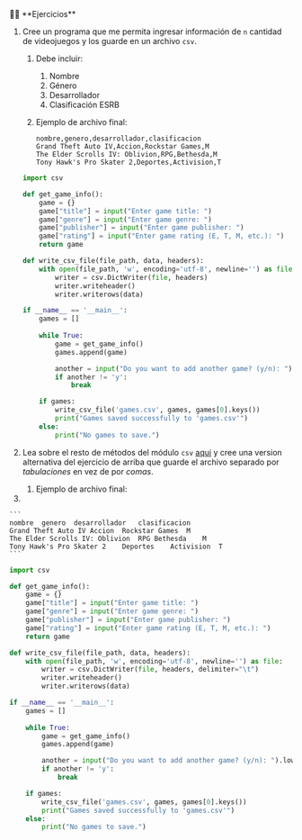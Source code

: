 <aside>
💪🏽 **Ejercicios**

1. Cree un programa que me permita ingresar información de `n` cantidad de videojuegos y los guarde en un archivo `csv`.
    1. Debe incluir:
        1. Nombre
        2. Género
        3. Desarrollador
        4. Clasificación ESRB
    2. Ejemplo de archivo final:
        
        ```
        nombre,genero,desarrollador,clasificacion
        Grand Theft Auto IV,Accion,Rockstar Games,M
        The Elder Scrolls IV: Oblivion,RPG,Bethesda,M
        Tony Hawk's Pro Skater 2,Deportes,Activision,T
        ```
        
    
    ```python
    import csv
    
    def get_game_info():
        game = {}
        game["title"] = input("Enter game title: ")
        game["genre"] = input("Enter game genre: ")
        game["publisher"] = input("Enter game publisher: ")
        game["rating"] = input("Enter game rating (E, T, M, etc.): ")
        return game
    
    def write_csv_file(file_path, data, headers):
        with open(file_path, 'w', encoding='utf-8', newline='') as file:
            writer = csv.DictWriter(file, headers)
            writer.writeheader()
            writer.writerows(data)
    
    if __name__ == '__main__':
        games = []
        
        while True:
            game = get_game_info()
            games.append(game)
    
            another = input("Do you want to add another game? (y/n): ").lower()
            if another != 'y':
                break
    
        if games:
            write_csv_file('games.csv', games, games[0].keys())
            print("Games saved successfully to 'games.csv'")
        else:
            print("No games to save.")
    ```
    
2. Lea sobre el resto de métodos del módulo `csv` [aqui](https://docs.python.org/es/3/library/csv.html) y cree una version alternativa del ejercicio de arriba que guarde el archivo separado por *tabulaciones* en vez de por *comas*.
    1. Ejemplo de archivo final:
3. 
    
    ```
    nombre	genero	desarrollador	clasificacion
    Grand Theft Auto IV	Accion	Rockstar Games	M
    The Elder Scrolls IV: Oblivion	RPG	Bethesda	M
    Tony Hawk's Pro Skater 2	Deportes	Activision	T
    ```
    

```python
import csv

def get_game_info():
    game = {}
    game["title"] = input("Enter game title: ")
    game["genre"] = input("Enter game genre: ")
    game["publisher"] = input("Enter game publisher: ")
    game["rating"] = input("Enter game rating (E, T, M, etc.): ")
    return game

def write_csv_file(file_path, data, headers):
    with open(file_path, 'w', encoding='utf-8', newline='') as file:
        writer = csv.DictWriter(file, headers, delimiter="\t")
        writer.writeheader()
        writer.writerows(data)

if __name__ == '__main__':
    games = []
    
    while True:
        game = get_game_info()
        games.append(game)

        another = input("Do you want to add another game? (y/n): ").lower()
        if another != 'y':
            break

    if games:
        write_csv_file('games.csv', games, games[0].keys())
        print("Games saved successfully to 'games.csv'")
    else:
        print("No games to save.")
```

</aside>